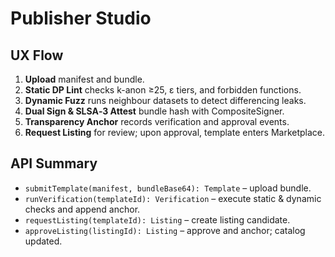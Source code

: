 # Publisher Studio

## UX Flow
1. **Upload** manifest and bundle.
2. **Static DP Lint** checks k-anon ≥25, ε tiers, and forbidden functions.
3. **Dynamic Fuzz** runs neighbour datasets to detect differencing leaks.
4. **Dual Sign & SLSA‑3 Attest** bundle hash with CompositeSigner.
5. **Transparency Anchor** records verification and approval events.
6. **Request Listing** for review; upon approval, template enters Marketplace.

## API Summary
- `submitTemplate(manifest, bundleBase64): Template` – upload bundle.
- `runVerification(templateId): Verification` – execute static & dynamic checks and append anchor.
- `requestListing(templateId): Listing` – create listing candidate.
- `approveListing(listingId): Listing` – approve and anchor; catalog updated.

